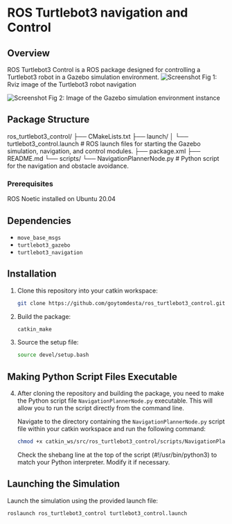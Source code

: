 # ROS Turtlebot3 navigation and Control


## Overview
ROS Turtlebot3 Control is a ROS package designed for controlling a Turtlebot3 robot in a Gazebo simulation environment. 
![Screenshot](Rviz_image.png)
Fig 1: Rviz image of the Turtlebot3 robot navigation

![Screenshot](Gazebo_image.png)
Fig 2: Image of the Gazebo simulation environment instance


## Package Structure

ros_turtlebot3_control/
├── CMakeLists.txt
├── launch/
│   └── turtlebot3_control.launch # ROS launch files for starting the Gazebo simulation, navigation, and control modules.
├── package.xml
├── README.md
└── scripts/
    └── NavigationPlannerNode.py # Python script for the navigation and obstacle avoidance. 

 
 ### Prerequisites
 ROS Noetic installed on Ubuntu 20.04


## Dependencies
- `move_base_msgs`
- `turtlebot3_gazebo`
- `turtlebot3_navigation`


## Installation
1. Clone this repository into your catkin workspace:

    ```bash
    git clone https://github.com/goytomdesta/ros_turtlebot3_control.git
    ```

2. Build the package:

    ```bash
    catkin_make
    ```

3. Source the setup file:

    ```bash
    source devel/setup.bash
    ```

## Making Python Script Files Executable

4. After cloning the repository and building the package, you need to make the Python script file `NavigationPlannerNode.py` executable. 
This will allow you to run the script directly from the command line.

    Navigate to the directory containing the `NavigationPlannerNode.py` script file within your catkin workspace and run the following command:

    ```bash
    chmod +x catkin_ws/src/ros_turtlebot3_control/scripts/NavigationPlannerNode.py
    ```
    
    Check the shebang line at the top of the script (#!/usr/bin/python3) to match your Python interpreter. Modify it if necessary.

## Launching the Simulation
Launch the simulation using the provided launch file:

```bash
roslaunch ros_turtlebot3_control turtlebot3_control.launch

